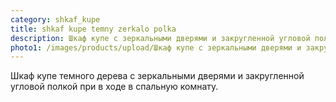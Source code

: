 ```yaml
---
category: shkaf_kupe
title: shkaf kupe temny zerkalo polka
description: Шкаф купе с зеркальными дверями и закругленной угловой полкой
photo1: /images/products/upload/Шкаф купе с зеркальными дверями и закругленной угловой полкой.jpg
---
```

Шкаф купе темного дерева с зеркальными дверями и закругленной угловой полкой при в ходе в спальную комнату.

